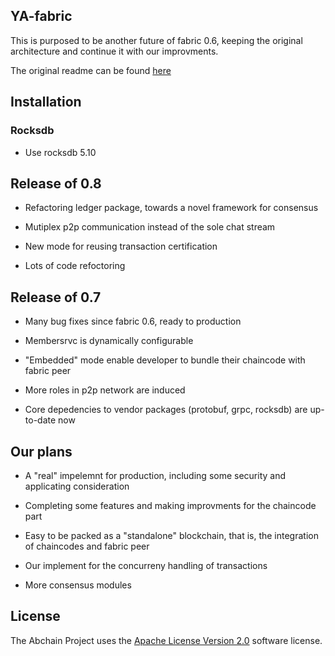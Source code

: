 ## YA-fabric

This is purposed to be another future of fabric 0.6, keeping the original architecture and continue it with our improvments.

The original readme can be found [here](https://github.com/hyperledger/fabric/blob/v0.6/README.md)

## Installation

### Rocksdb

* Use rocksdb 5.10

## Release of 0.8

* Refactoring ledger package, towards a novel framework for consensus

* Mutiplex p2p communication instead of the sole chat stream

* New mode for reusing transaction certification

* Lots of code refoctoring

## Release of 0.7

* Many bug fixes since fabric 0.6, ready to production

* Membersrvc is dynamically configurable

* "Embedded" mode enable developer to bundle their chaincode with fabric peer

* More roles in p2p network are induced

* Core depedencies to vendor packages (protobuf, grpc, rocksdb) are up-to-date now

## Our plans

* A "real" impelemnt for production, including some security and applicating consideration

* Completing some features and making improvments for the chaincode part

* Easy to be packed as a "standalone" blockchain, that is, the integration of chaincodes and fabric peer

* Our implement for the concurreny handling of transactions

* More consensus modules


## License <a name="license"></a>
The Abchain Project uses the [Apache License Version 2.0](LICENSE) software
license.
